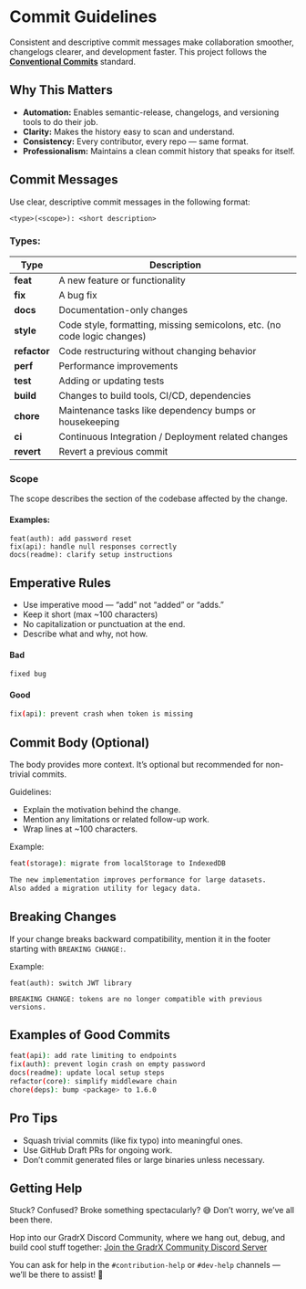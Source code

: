 # Commit Guidelines
Consistent and descriptive commit messages make collaboration smoother, changelogs clearer, and development faster.
This project follows the **[Conventional Commits](https://www.conventionalcommits.org/en/v1.0.0/)** standard.

## Why This Matters

- **Automation:** Enables semantic-release, changelogs, and versioning tools to do their job.  
- **Clarity:** Makes the history easy to scan and understand.  
- **Consistency:** Every contributor, every repo — same format.  
- **Professionalism:** Maintains a clean commit history that speaks for itself.

## Commit Messages
Use clear, descriptive commit messages in the following format:

```
<type>(<scope>): <short description>
```

### Types:

| Type         | Description                                                              |
| ------------ | ------------------------------------------------------------------------ |
| **feat**     | A new feature or functionality                                           |
| **fix**      | A bug fix                                                                |
| **docs**     | Documentation-only changes                                               |
| **style**    | Code style, formatting, missing semicolons, etc. (no code logic changes) |
| **refactor** | Code restructuring without changing behavior                             |
| **perf**     | Performance improvements                                                 |
| **test**     | Adding or updating tests                                                 |
| **build**    | Changes to build tools, CI/CD, dependencies                              |
| **chore**    | Maintenance tasks like dependency bumps or housekeeping                  |
| **ci**       | Continuous Integration / Deployment related changes                      |
| **revert**   | Revert a previous commit                                                 |

### Scope
The scope describes the section of the codebase affected by the change.

#### Examples:
```
feat(auth): add password reset
fix(api): handle null responses correctly
docs(readme): clarify setup instructions
```

## Emperative Rules
- Use imperative mood — “add” not “added” or “adds.”
- Keep it short (max ~100 characters)
- No capitalization or punctuation at the end.
- Describe what and why, not how.

#### Bad
```bash
fixed bug
```

#### Good
```bash
fix(api): prevent crash when token is missing
```

## Commit Body (Optional)
The body provides more context. It’s optional but recommended for non-trivial commits.

Guidelines:
- Explain the motivation behind the change.
- Mention any limitations or related follow-up work.
- Wrap lines at ~100 characters.

Example:
```bash
feat(storage): migrate from localStorage to IndexedDB

The new implementation improves performance for large datasets.
Also added a migration utility for legacy data.
```

## Breaking Changes
If your change breaks backward compatibility, mention it in the footer starting with `BREAKING CHANGE:`.

Example:
```
feat(auth): switch JWT library

BREAKING CHANGE: tokens are no longer compatible with previous versions.
```

## Examples of Good Commits
```bash
feat(api): add rate limiting to endpoints
fix(auth): prevent login crash on empty password
docs(readme): update local setup steps
refactor(core): simplify middleware chain
chore(deps): bump <package> to 1.6.0
```

## Pro Tips
- Squash trivial commits (like fix typo) into meaningful ones.
- Use GitHub Draft PRs for ongoing work.
- Don’t commit generated files or large binaries unless necessary.

## Getting Help
Stuck? Confused? Broke something spectacularly? 😅
Don’t worry, we’ve all been there.

Hop into our GradrX Discord Community, where we hang out, debug, and build cool stuff together: 
[Join the GradrX Community Discord Server](https://discord.gg/GMvrvjtvPr)

You can ask for help in the `#contribution-help` or `#dev-help` channels — we’ll be there to assist! 💬
